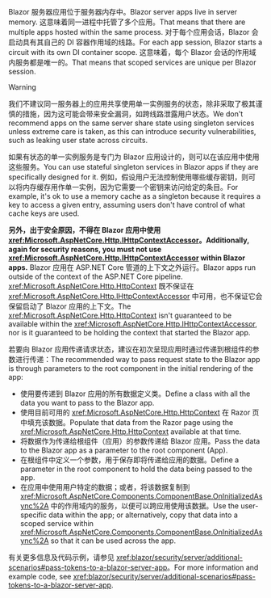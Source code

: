 <span data-ttu-id="9bb62-101">Blazor 服务器应用位于服务器内存中。</span><span class="sxs-lookup"><span data-stu-id="9bb62-101">Blazor server apps live in server memory.</span></span> <span data-ttu-id="9bb62-102">这意味着同一进程中托管了多个应用。</span><span class="sxs-lookup"><span data-stu-id="9bb62-102">That means that there are multiple apps hosted within the same process.</span></span> <span data-ttu-id="9bb62-103">对于每个应用会话，Blazor 会启动具有其自己的 DI 容器作用域的线路。</span><span class="sxs-lookup"><span data-stu-id="9bb62-103">For each app session, Blazor starts a circuit with its own DI container scope.</span></span> <span data-ttu-id="9bb62-104">这意味着，每个 Blazor 会话的作用域内服务都是唯一的。</span><span class="sxs-lookup"><span data-stu-id="9bb62-104">That means that scoped services are unique per Blazor session.</span></span>

> [!WARNING]
> <span data-ttu-id="9bb62-105">我们不建议同一服务器上的应用共享使用单一实例服务的状态，除非采取了极其谨慎的措施，因为这可能会带来安全漏洞，如跨线路泄露用户状态。</span><span class="sxs-lookup"><span data-stu-id="9bb62-105">We don't recommend apps on the same server share state using singleton services unless extreme care is taken, as this can introduce security vulnerabilities, such as leaking user state across circuits.</span></span>

<span data-ttu-id="9bb62-106">如果有状态的单一实例服务是专门为 Blazor 应用设计的，则可以在该应用中使用这些服务。</span><span class="sxs-lookup"><span data-stu-id="9bb62-106">You can use stateful singleton services in Blazor apps if they are specifically designed for it.</span></span> <span data-ttu-id="9bb62-107">例如，假设用户无法控制使用哪些缓存密钥，则可以将内存缓存用作单一实例，因为它需要一个密钥来访问给定的条目。</span><span class="sxs-lookup"><span data-stu-id="9bb62-107">For example, it's ok to use a memory cache as a singleton because it requires a key to access a given entry, assuming users don't have control of what cache keys are used.</span></span>

<span data-ttu-id="9bb62-108">**另外，出于安全原因，不得在 Blazor 应用中使用 <xref:Microsoft.AspNetCore.Http.IHttpContextAccessor>。**</span><span class="sxs-lookup"><span data-stu-id="9bb62-108">**Additionally, again for security reasons, you must not use <xref:Microsoft.AspNetCore.Http.IHttpContextAccessor> within Blazor apps.**</span></span> <span data-ttu-id="9bb62-109">Blazor 应用在 ASP.NET Core 管道的上下文之外运行。</span><span class="sxs-lookup"><span data-stu-id="9bb62-109">Blazor apps run outside of the context of the ASP.NET Core pipeline.</span></span> <span data-ttu-id="9bb62-110"><xref:Microsoft.AspNetCore.Http.HttpContext> 既不保证在 <xref:Microsoft.AspNetCore.Http.IHttpContextAccessor> 中可用，也不保证它会保留启动了 Blazor 应用的上下文。</span><span class="sxs-lookup"><span data-stu-id="9bb62-110">The <xref:Microsoft.AspNetCore.Http.HttpContext> isn't guaranteed to be available within the <xref:Microsoft.AspNetCore.Http.IHttpContextAccessor>, nor is it guaranteed to be holding the context that started the Blazor app.</span></span>

<span data-ttu-id="9bb62-111">若要向 Blazor 应用传递请求状态，建议在初次呈现应用时通过传递到根组件的参数进行传递：</span><span class="sxs-lookup"><span data-stu-id="9bb62-111">The recommended way to pass request state to the Blazor app is through parameters to the root component in the initial rendering of the app:</span></span>

* <span data-ttu-id="9bb62-112">使用要传递到 Blazor 应用的所有数据定义类。</span><span class="sxs-lookup"><span data-stu-id="9bb62-112">Define a class with all the data you want to pass to the Blazor app.</span></span>
* <span data-ttu-id="9bb62-113">使用目前可用的 <xref:Microsoft.AspNetCore.Http.HttpContext> 在 Razor 页中填充该数据。</span><span class="sxs-lookup"><span data-stu-id="9bb62-113">Populate that data from the Razor page using the <xref:Microsoft.AspNetCore.Http.HttpContext> available at that time.</span></span>
* <span data-ttu-id="9bb62-114">将数据作为传递给根组件（应用）的参数传递给 Blazor 应用。</span><span class="sxs-lookup"><span data-stu-id="9bb62-114">Pass the data to the Blazor app as a parameter to the root component (App).</span></span>
* <span data-ttu-id="9bb62-115">在根组件中定义一个参数，用于保存即将传递给应用的数据。</span><span class="sxs-lookup"><span data-stu-id="9bb62-115">Define a parameter in the root component to hold the data being passed to the app.</span></span>
* <span data-ttu-id="9bb62-116">在应用中使用用户特定的数据；或者，将该数据复制到 <xref:Microsoft.AspNetCore.Components.ComponentBase.OnInitializedAsync%2A> 中的作用域内的服务，以便可以跨应用使用该数据。</span><span class="sxs-lookup"><span data-stu-id="9bb62-116">Use the user-specific data within the app; or alternatively, copy that data into a scoped service within <xref:Microsoft.AspNetCore.Components.ComponentBase.OnInitializedAsync%2A> so that it can be used across the app.</span></span>

<span data-ttu-id="9bb62-117">有关更多信息及代码示例，请参见 <xref:blazor/security/server/additional-scenarios#pass-tokens-to-a-blazor-server-app>。</span><span class="sxs-lookup"><span data-stu-id="9bb62-117">For more information and example code, see <xref:blazor/security/server/additional-scenarios#pass-tokens-to-a-blazor-server-app>.</span></span>
